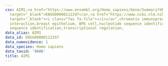 ```yaml
---
csv: AIM1,<a href="https://www.ensembl.org/Homo_sapiens/Gene/Summary?db=core;g=ENSG00000112297"
  target="_blank">ENSG00000112297</a>,<a href="https://www.ncbi.nlm.nih.gov/pubmed/22863008"
  target="_blank"><i class="fas fa-file"></i></a>",chromatin immunoprecipitation assay,direct
  interaction,breast epithelium, BPE cell,nucleotide sequence identification,nucleotide
  sequence identification,transcriptional regulation,
data_alias: AIM1
data_id: ENSG00000112297
data_numevidence: 1
data_species: Homo sapiens
data_taxid: '9606'
title: AIM1
---
```

